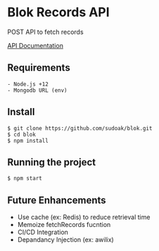 # Blok Records API

POST API to fetch records 


[API Documentation](https://greve-fromage-47823.herokuapp.com/api-docs/) 
## Requirements
    - Node.js +12
    - Mongodb URL (env)

## Install

    $ git clone https://github.com/sudoak/blok.git
    $ cd blok
    $ npm install

## Running the project

    $ npm start

## Future Enhancements
- Use cache (ex: Redis) to reduce retrieval time
- Memoize fetchRecords fucntion
- CI/CD Integration
- Depandancy Injection (ex: awilix)

